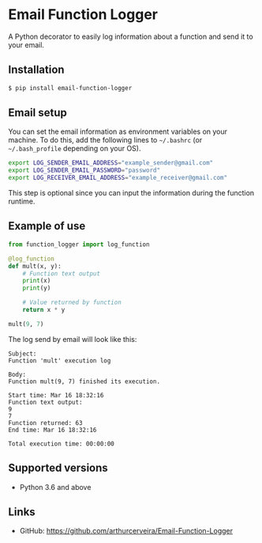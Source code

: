 # Email Function Logger

A Python decorator to easily log information about a function and send it to your email.

## Installation

```bash
$ pip install email-function-logger
```

## Email setup

You can set the email information as environment variables on your machine. To do this, add the following lines to `~/.bashrc` (or `~/.bash_profile` depending on your OS).

```bash
export LOG_SENDER_EMAIL_ADDRESS="example_sender@gmail.com"
export LOG_SENDER_EMAIL_PASSWORD="password"
export LOG_RECEIVER_EMAIL_ADDRESS="example_receiver@gmail.com"
```

This step is optional since you can input the information during the function runtime.

## Example of use

```python
from function_logger import log_function

@log_function
def mult(x, y):
    # Function text output
    print(x)
    print(y)

    # Value returned by function
    return x * y

mult(9, 7)
```

The log send by email will look like this:

```
Subject:
Function 'mult' execution log

Body:
Function mult(9, 7) finished its execution.

Start time: Mar 16 18:32:16
Function text output:
9
7
Function returned: 63
End time: Mar 16 18:32:16

Total execution time: 00:00:00
```

## Supported versions

- Python 3.6 and above

## Links

- GitHub: https://github.com/arthurcerveira/Email-Function-Logger

